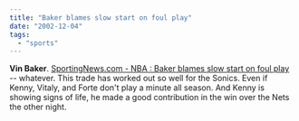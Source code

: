 ```yaml
---
title: "Baker blames slow start on foul play"
date: "2002-12-04"
tags: 
  - "sports"
---
```


**Vin Baker**. [SportingNews.com - NBA : Baker blames slow start on foul play](http://www.sportingnews.com/voices/sean_deveney/20021202.html) -- whatever. This trade has worked out so well for the Sonics. Even if Kenny, Vitaly, and Forte don't play a minute all season. And Kenny is showing signs of life, he made a good contribution in the win over the Nets the other night.
